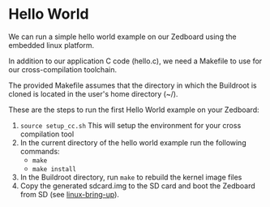 # Hello World

We can run a simple hello world example on our Zedboard using the embedded linux platform.

In addition to our application C code (hello.c), we need a Makefile to use for our cross-compilation toolchain.

The provided Makefile assumes that the directory in which the Buildroot is cloned is located in the user's home directory (~/).

These are the steps to run the first Hello World example on your Zedboard:

1. `source setup_cc.sh` This will setup the environment for your cross compilation tool
2. In the current directory of the hello world example run the following commands:
    - `make`
    - `make install`
3. In the Buildroot directory, run `make` to rebuild the kernel image files
4. Copy the generated sdcard.img to the SD card and boot the Zedboard from SD (see [linux-bring-up](https://github.com/Amir-Mansoori/Embedded-Linux-ZedBoard-Buildroot/tree/main/0-linux-bring-up#embedded-linux-on-zedboard)).
  
